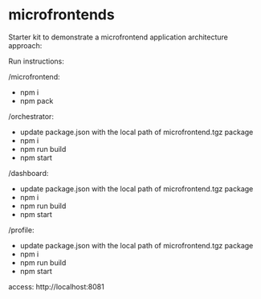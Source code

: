 # microfrontends

Starter kit to demonstrate a microfrontend application architecture approach:

Run instructions:

/microfrontend:
- npm i
- npm pack

/orchestrator:
- update package.json with the local path of microfrontend.tgz package
- npm i
- npm run build
- npm start

/dashboard:
- update package.json with the local path of microfrontend.tgz package
- npm i
- npm run build
- npm start

/profile:
- update package.json with the local path of microfrontend.tgz package
- npm i
- npm run build
- npm start


access: http://localhost:8081
